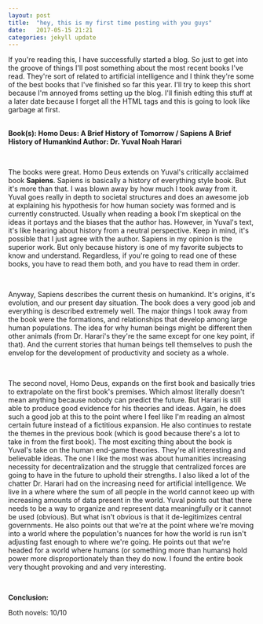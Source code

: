 ```yaml
---
layout: post
title:  "hey, this is my first time posting with you guys"
date:   2017-05-15 21:21
categories: jekyll update
---
```


<p>
If you're reading this, I have successfully started a blog. So just to get into the groove of things I'll post something about the most recent books I've read. They're sort of related to artificial intelligence and I think they're some of the best books that I've finished so far this year. I'll try to keep this short because I'm annoyed froms setting up the blog. I'll finish edting this stuff at a later date because I forget all the HTML tags and this is going to look like garbage at first.
</p>

<p>
<b>
<br>
Book(s):
Homo Deus: A Brief History of Tomorrow / Sapiens A Brief History of Humankind
Author: Dr. Yuval Noah Harari
</b>
</p>
<br>

<p>
The books were great. Homo Deus extends on Yuval's critically acclaimed book <b>Sapiens</b>. Sapiens is basically a history of everything style book. But it's more than that. I was blown away by how much I took away from it. Yuval goes really in depth to societal structures and does an awesome job at explaining his hypothesis for how human society was formed and is currently constructed. Usually when reading a book I'm skeptical on the ideas it portays and the biases that the author has. However, in Yuval's text, it's like hearing about history from a neutral perspective. Keep in mind, it's possible that I just agree with the author. Sapiens in my opinion is the superior work. But only because history is one of my favorite subjects to know and understand. Regardless, if you're going to read one of these books, you have to read them both, and you have to read them in order.
</p>
<br>

<p>
Anyway, Sapiens describes the current thesis on humankind. It's origins, it's evolution, and our present day situation. The book does a very good job and everything is described extremely well. The major things I took away from the book were the formations, and relationships that develop among large human populations. The idea for why human beings might be different then other animals (from Dr. Harari's they're the same except for one key point, if that). And the current stories that human beings tell themselves to push the envelop for the development of productivity and society as a whole.
</p>
<br>

<p>
The second novel, Homo Deus, expands on the first book and basically tries to extrapolate on the first book's premises. Which almost literally doesn't mean anything because nobody can predict the future. But Harari is still able to produce good evidence for his theories and ideas. Again, he does such a good job at this to the point where I feel like I'm reading an almost certain future instead of a fictitious expansion. He also continues to restate the themes in the previous book (which is good because there's a lot to take in from the first book). The most exciting thing about the book is Yuval's take on the human end-game theories. They're all interesting and believable ideas. The one I like the most was about humanities increasing necessity for decentralization and the struggle that centralized forces are going to have in the future to uphold their strengths. I also liked a lot of the chatter Dr. Harari had on the increasing need for artificial intelligence. We live in a where where the sum of all people in the world cannot keeo up with increasing amounts of data present in the world. Yuval points out that there needs to be a way to organize and represent data meaningfully or it cannot be used (obvious). But what isn't obvious is that it de-legitimizes central governments. He also points out that we're at the point where we're moving into a world where the population's nuances for how the world is run isn't adjusting fast enough to where we're going. He points out that we're headed for a world where humans (or something more than humans) hold power more disproportionately than they do now. I found the entire book very thought provoking and and very interesting.
</p>
<br>
<p>
<b>
Conclusion:
</b>
</p>
<p>
Both novels: 10/10
</p>